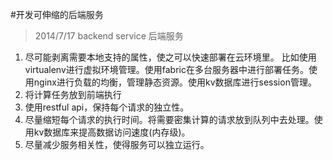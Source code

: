 #开发可伸缩的后端服务
>2014/7/17
>backend service 后端服务

1. 尽可能剥离需要本地支持的属性，使之可以快速部署在云环境里。
	比如使用virtualenv进行虚拟环境管理。使用fabric在多台服务器中进行部署任务。使用nginx进行负载的均衡，管理静态资源。使用kv数据库进行session管理。
2. 将计算任务放到前端执行
3. 使用restful api，保持每个请求的独立性。
4. 尽量缩短每个请求的执行时间。将需要密集计算的请求放到队列中去处理。使用kv数据库来提高数据访问速度(内存级)。
5. 尽量减少服务相关性，使得服务可以独立运行。